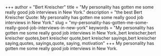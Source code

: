+++
author = "Bert Kreischer"
title = "My personality has gotten me some really good job interviews in New York."
description = "the best Bert Kreischer Quote: My personality has gotten me some really good job interviews in New York."
slug = "my-personality-has-gotten-me-some-really-good-job-interviews-in-new-york"
keywords = "My personality has gotten me some really good job interviews in New York.,bert kreischer,bert kreischer quotes,bert kreischer quote,bert kreischer sayings,bert kreischer saying,quotes, sayings,quote, saying, motivation"
+++
My personality has gotten me some really good job interviews in New York.
